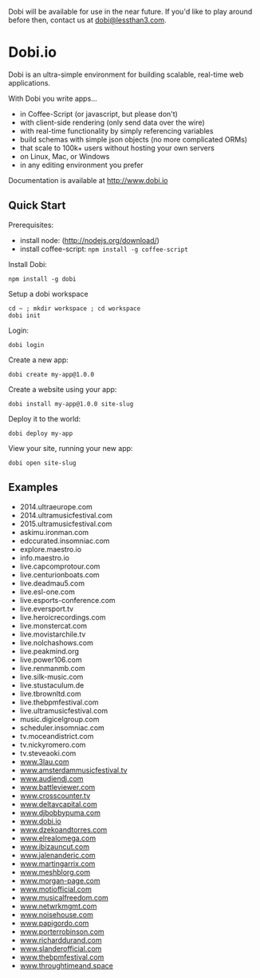 Dobi will be available for use in the near future. If you'd like to play around
before then, contact us at dobi@lessthan3.com.

# Dobi.io

Dobi is an ultra-simple environment for building scalable, real-time web
applications.

With Dobi you write apps...

* in Coffee-Script (or javascript, but please don't)
* with client-side rendering (only send data over the wire)
* with real-time functionality by simply referencing variables
* build schemas with simple json objects (no more complicated ORMs)
* that scale to 100k+ users without hosting your own servers
* on Linux, Mac, or Windows
* in any editing environment you prefer

Documentation is available at http://www.dobi.io

## Quick Start

Prerequisites:

- install node: (http://nodejs.org/download/)
- install coffee-script: `npm install -g coffee-script`

Install Dobi:

    npm install -g dobi

Setup a dobi workspace

    cd ~ ; mkdir workspace ; cd workspace
    dobi init

Login:

    dobi login

Create a new app:

    dobi create my-app@1.0.0

Create a website using your app:

    dobi install my-app@1.0.0 site-slug

Deploy it to the world:

    dobi deploy my-app

View your site, running your new app:

    dobi open site-slug

## Examples

* 2014.ultraeurope.com
* 2014.ultramusicfestival.com
* 2015.ultramusicfestival.com
* askimu.ironman.com
* edccurated.insomniac.com
* explore.maestro.io
* info.maestro.io
* live.capcomprotour.com
* live.centurionboats.com
* live.deadmau5.com
* live.esl-one.com
* live.esports-conference.com
* live.eversport.tv
* live.heroicrecordings.com
* live.monstercat.com
* live.movistarchile.tv
* live.nolchashows.com
* live.peakmind.org
* live.power106.com
* live.renmanmb.com
* live.silk-music.com
* live.stustaculum.de
* live.tbrownltd.com
* live.thebpmfestival.com
* live.ultramusicfestival.com
* music.digicelgroup.com
* scheduler.insomniac.com
* tv.moceandistrict.com
* tv.nickyromero.com
* tv.steveaoki.com
* www.3lau.com
* www.amsterdammusicfestival.tv
* www.audiendj.com
* www.battleviewer.com
* www.crosscounter.tv
* www.deltavcapital.com
* www.djbobbypuma.com
* www.dobi.io
* www.dzekoandtorres.com
* www.elrealomega.com
* www.ibizauncut.com
* www.jalenanderic.com
* www.martingarrix.com
* www.meshblorg.com
* www.morgan-page.com
* www.motiofficial.com
* www.musicalfreedom.com
* www.netwrkmgmt.com
* www.noisehouse.com
* www.papigordo.com
* www.porterrobinson.com
* www.richarddurand.com
* www.slanderofficial.com
* www.thebpmfestival.com
* www.throughtimeand.space
